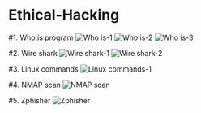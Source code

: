 # Ethical-Hacking

#1. Who.is program
![Who is-1](https://user-images.githubusercontent.com/112752216/218005100-d8943655-7684-43e8-a073-72c618586956.jpg)
![Who is-2](https://user-images.githubusercontent.com/112752216/218005392-75d21c67-4812-4e44-a395-3e8f062e41eb.jpg)
![Who is-3](https://user-images.githubusercontent.com/112752216/218005412-cc96b0b3-fc4c-4804-9854-bf4b203d494f.jpg)

#2. Wire shark
![Wire shark-1](https://user-images.githubusercontent.com/112752216/218005346-be167969-5cb2-4dc7-b7d4-e8584e623ff6.jpg)
![Wire shark-2](https://user-images.githubusercontent.com/112752216/218005301-87db2e4e-516f-4a48-a5c1-cd661f80b222.jpg)

#3. Linux commands
![Linux commands-1](https://user-images.githubusercontent.com/112752216/218005456-d3125e6a-6a22-4a7d-9ee8-a1931369a731.jpg)

#4. NMAP scan
![NMAP scan](https://user-images.githubusercontent.com/112752216/218005243-91b15c6d-d8e7-460e-82f6-11f080a83243.jpg)

#5. Zphisher
![Zphisher](https://user-images.githubusercontent.com/113322528/218006819-d0b2bd17-59f1-4dc1-9ccc-a38d2ed135f5.jpg)
